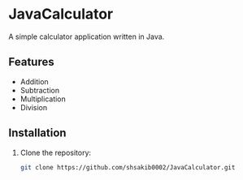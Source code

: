 # JavaCalculator

A simple calculator application written in Java.

## Features
- Addition
- Subtraction
- Multiplication
- Division

## Installation
1. Clone the repository:
   ```bash
   git clone https://github.com/shsakib0002/JavaCalculator.git

